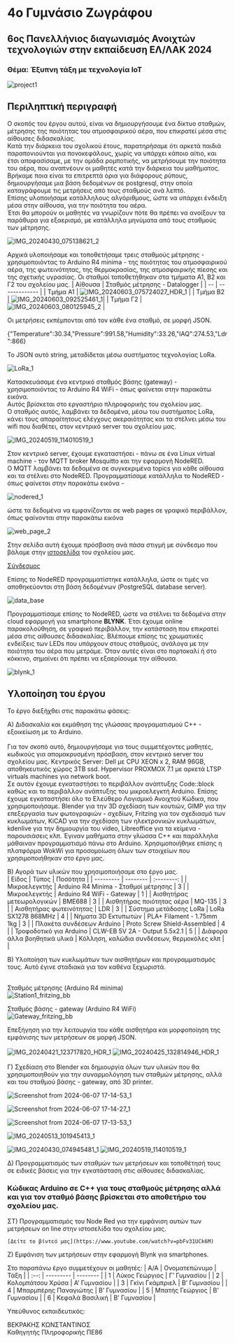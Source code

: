# 4ο Γυμνάσιο Ζωγράφου
## 6ος Πανελλήνιος διαγωνισμός Ανοιχτών τεχνολογιών στην εκπαίδευση ΕΛ/ΛΑΚ 2024

### Θέμα: Έξυπνη τάξη με τεχνολογία ΙοΤ

![project1](https://github.com/4gymzogr/iot_project2024/assets/87853324/f94ea0c2-926a-4a54-b204-565a51ba112d)

## Περιληπτική περιγραφή


Ο σκοπός του έργου αυτού, είναι να δημιουργήσουμε ένα δίκτυο σταθμών, μέτρησης της ποιότητας του ατμοσφαιρικού αέρα, 
που επικρατεί μέσα στις αίθουσες διδασκαλίας.<br/> 
Κατά την διάρκεια του σχολικού έτους, παρατηρήσαμε ότι αρκετά παιδιά παραπονιούνται για πονοκεφάλους, χωρίς να υπάρχει κάποιο αίτιο, και έτσι αποφασίσαμε, με την
ομάδα ρομποτικής, να μετρήσουμε την ποιότητα του αέρα, που αναπνέουν οι μαθητές κατά την διάρκεια του μαθήματος.<br/> 
Βρήκαμε ποια είναι τα επιτρεπτά όρια για διάφορους ρύπους, δημιουργήσαμε μια βάση δεδομένων σε postgresql, στην οποία καταγράφουμε τις μετρήσεις από τους σταθμούς ανά λεπτό.<br/> 
Επίσης υλοποιήσαμε κατάλληλους αλγόριθμους, ώστε να υπάρχει ένδειξη μέσα στην αίθουσα, για την ποιότητα του αέρα.<br/> 
Έτσι θα μπορούν οι μαθητές να γνωρίζουν πότε θα πρέπει να ανοίξουν τα παράθυρα για εξαερισμό, με κατάλληλα μηνύματα από τους σταθμούς των μέτρησης.<br/> 

![IMG_20240430_075138621_2](https://github.com/4gymzogr/iot_project2024/assets/8081503/d011daa4-ae2a-4d72-b1fb-10d9a9ea7883)


Αρχικά υλοποιήσαμε και τοποθετήσαμε τρεις σταθμούς μέτρησης - χρησιμοποιόντας το Arduino R4 minima - της ποιότητας του ατμοσφαιρικού αέρα, της φωτεινότητας, της θερμοκρασίας, της ατμοσφαιρικής πίεσης και της σχετικής υγρασίας. 
Οι σταθμοί τοποθετήθηκαν στα τμήματα Α1, Β2 και Γ2 του σχολείου μας.
| Αίθουσα  | Σταθμός μέτρησης - Datalogger |
| -- | ------------- |
| Τμήμα A1  | ![IMG_20240603_075724027_HDR_1](https://github.com/4gymzogr/iot_project2024/assets/8081503/385b6781-912f-41cc-8218-4dca5b0abad2) |
| Τμήμα B2  | ![IMG_20240603_092525461_1](https://github.com/4gymzogr/iot_project2024/assets/8081503/a2a4bbdc-0a6e-459f-afb9-061b2df2ab6d)|
| Τμήμα Γ2  | ![IMG_20240603_080125945_2](https://github.com/4gymzogr/iot_project2024/assets/87853324/e5366de4-4b10-4454-af15-ff2d9397c04f) |

Οι μετρήσεις εκπέμπονται από τον κάθε ένα σταθμό, σε μορφή JSON.

{"Temperature":30.34,"Pressure":991.58,"Humidity":33.26,"IAQ":274.53,"Ldr":866}

To JSON αυτό string, μεταδίδεται μέσω συστήματος τεχνολογίας LoRa.<br>

![LoRa_1](https://github.com/4gymzogr/iot_project2024/assets/87853324/b603bc23-e0fd-462c-b29a-dbe4db8fa85c)

Κατασκευάσαμε ένα κεντρικό σταθμός βάσης (gateway) - χρησιμοποιόντας το Arduino R4 WiFi - όπως φαίνεται στην παρακάτω εικόνα. <br> Αυτός βρίσκεται στο εργαστήριο πληροφορικής του σχολείου μας. <br> Ο σταθμός αυτός, λαμβάνει τα δεδομένα, μέσω του συστήματος LoRa, κάνει τους απαραίτητους ελέγχους ακεραιότητας και τα στέλνει μέσω του wifi που διαθέτει, στον κεντρικό server του σχολείου μας. <br>

![IMG_20240519_114010519_1](https://github.com/4gymzogr/iot_project2024/assets/87853324/64f83150-eb06-4acd-91e7-8237ed5f53bc)

Στον κεντρικό server, έχουμε εγκαταστήσει - πάνω σε ένα Linux virtual machine - τον MQTT broker Mosquitto και την εφαρμογή NodeRED. <br>
O MQTT λαμβάνει τα δεδομένα σε συγκεκριμένα topics για κάθε αίθουσα και τα στέλνει στο NodeRED.
Προγραμματίσαμε κατάλληλα το NodeRED - όπως φαίνεται στην παρακάτω εικόνα - <br>

![nodered_1](https://github.com/4gymzogr/iot_project2024/assets/87853324/12886d14-20a8-4f19-bae5-82156ad9a543)

ώστε τα δεδομένα να εμφανίζονται σε web pages σε γραφικό περιβάλλον, όπως φαίνονται στην παρακάτω εικόνα <br>

![web_page_2](https://github.com/4gymzogr/iot_project2024/assets/87853324/65973eea-8608-4123-897e-92bcfca2d33f)

Στην σελίδα αυτή έχουμε πρόσβαση ανά πάσα στιγμή με σύνδεσμο που βάλαμε στην  [ιστοσελίδα](https://4gym-zograf.att.sch.gr/) του σχολείου μας.<br>

[Σύνδεσμος](http://zograf4lyk.lserveradmin.gr:1880/ui/#!/0?socketid=U6ivv_HBO9mLjVnQAACe) 

Επίσης το NodeRED προγραμματίστηκε κατάλληλα, ώστε οι τιμές να αποθηκεύονται στη βάση δεδομένων (PostgreSQL database server).<br>

![data_base](https://github.com/4gymzogr/iot_project2024/assets/87853324/9c8928e6-126d-492f-b4a2-57b2609fd3d0)

Προγραμματίσαμε επίσης το NodeRED, ώστε να στέλνει τα δεδομένα στην cloud εφαρμογή για smartphone **BLYNK**. Έτσι έχουμε online παρακολούθηση, σε γραφικό 
περιβάλλον, την κατάσταση που επικρατεί μέσα στις αίθουσες διδασκαλίας. Βλέπουμε επίσης τις χρωματικές ενδείξεις των LEDs που υπάρχουν στους σταθμούς, ανάλογα με την ποιότητα του αέρα που μετράμε. Όταν αυτές είναι στο πορτοκαλί ή στο κόκκινο, σημαίνει ότι πρέπει να εξαερίσουμε την αίθουσα.<br>

![blynk_1](https://github.com/4gymzogr/iot_project2024/assets/87853324/0fddb245-e5a2-4ad7-a94e-7db130d6a3f9)


## Υλοποίηση του έργου

Το έργο διεξήχθει στις παρακάτω φάσεις:

Α) Διδασκαλία και εκμάθηση της γλώσσας προγραματισμού C++ - εξοικείωση με το Arduino. <br> <br>
Για τον σκοπό αυτό, δημιουργήσαμε για τους συμμετέχοντες μαθητές, κωδικούς για απομακρυσμένη πρόσβαση, στον κεντρικό server του σχολείου μας.
Κεντρικός Server: Dell με CPU XEON x 2, RAM 96GB, αποθηκευτικός χώρος 3ΤΒ ssd. Hypervisor PROXMOX 7.1 με αρκετά LTSP virtuals machines για network boot.  
Σε αυτόν έχουμε εγκαταστήσει το περιβάλλον ανάπτυξης Code::block καθώς και το περιβάλλον ανάπτυξης του μικροελεγκτή Arduino. 
Επίσης έχουμε εγκαταστήσει όλο το Ελεύθερο Λογισμικό Ανοιχτού Κώδικα, που χρησιμοποιήσαμε. Blender για την 3D σχεδίαση των κουτιών, GIMP για την επεξεργασία των φωτογραφιών - σχεδίων,
Fritzing για τον σχεδιασμό των κυκλωμάτων, KiCAD για την σχεδίαση των ηλεκτρονικών κυκλωμάτων, kdenlive για την δημιουργία του video, Libreoffice για τα κείμενα - παρουσιάσεις κλπ.
Έγιναν μαθήματα στην γλώσσα C++ και παράλληλα μάθαιναν προγραμματισμό πάνω στο Αrduino. Χρησιμοποιήθηκε επίσης η πλατφόρμα WokWi για προσομοίωση όλων
των στοιχείων που χρησιμοποιήθηκαν στο έργο μας.

B) Αγορά των υλικών που χρησιμοποιήσαμε στο έργο μας. <br>
| Είδος  | Τύπος | Ποσότητα |
| --------- | -------- | :--------: |
| Μικροελεγκτής  | Arduino R4 Minima - Σταθμοί μέτρησης | 3 |
| Μικροελεγκτής  | Arduino R4 WiFi - Gateway | 1 |
| Αισθητήρας μετεωρολογικών  | BME688 | 3 |
| Αισθητήρας ποιότητας αέρα  | MQ-135 | 3 |
| Αισθητήρας φωτεινότητας  | LDR | 3 |
| Σύστημα μετάδοσης LoRa  | LoRa SX1278 868MHz | 4 |
| Νήματα 3D Εκτυπωτών | PLA+ Filament - 1.75mm 1kg | 3 |
| Πλακέτα συνδέσεων Arduino | Proto Screw Shield-Assembled | 4 |
| Τροφοδοτικό για Arduino | CLW-EB 5V 2A - Output 5.5x2.1 | 5 | 
| Διάφορα άλλα βοηθητικά υλικά | Κόλληση, καλώδια συνδέσεων, θερμοκόλες κλπ | | 


B) Υλοποίηση των κυκλωμάτων των αισθητήρων και προγραμματισμός τους. Αυτό έγινε σταδιακά για τον καθένα ξεχωριστά.<br> <br>

Σταθμός μέτρησης (Arduino R4 minima) <br>
![Station1_fritzing_bb](https://github.com/4gymzogr/iot_project2024/assets/87853324/e6459a42-dd56-4bd2-a3b2-2577513079a5)


Σταθμός βάσης - gateway (Arduino R4 WiFi) <br>
![Gateway_fritzing_bb](https://github.com/4gymzogr/iot_project2024/assets/87853324/161796f0-4428-48fe-9f67-b8d5eac88a44)

  
Επεξήγηση για την λειτουργία του κάθε αισθητήρα και μορφοποίηση της εμφάνισης των μετρήσεων σε μορφή JSON. <br> <br>
![IMG_20240421_123717820_HDR_1](https://github.com/4gymzogr/iot_project2024/assets/87853324/a03e173e-499b-49a0-ba0e-679280caf565)
![IMG_20240425_132814946_HDR_1](https://github.com/4gymzogr/iot_project2024/assets/87853324/19d3e317-ebb9-4295-88c1-f42642c1a13e)
<br> <br>
Γ) Σχεδίαση στο Blender και δημιουργία όλων των υλικών που θα χρησιμοποιηθούν για την συναρμολόγηση των σταθμών μέτρησης, αλλά και του σταθμού βάσης - gateway, από 3D printer.

![Screenshot from 2024-06-07 17-14-53_1](https://github.com/4gymzogr/iot_project2024/assets/87853324/3d05f530-dccc-4e7f-ab0c-346b142649f4)

![Screenshot from 2024-06-07 17-14-27_1](https://github.com/4gymzogr/iot_project2024/assets/87853324/3434cf6f-5e73-4631-afe9-0f33a192586c)

![Screenshot from 2024-06-07 17-13-53_1](https://github.com/4gymzogr/iot_project2024/assets/87853324/090057b8-b372-4069-988a-347e06bc7a43)

![IMG_20240513_101945413_1](https://github.com/4gymzogr/iot_project2024/assets/87853324/6f80e4c0-d985-4c7d-b346-1a38384e2fbb)

![IMG_20240430_074945481_1](https://github.com/4gymzogr/iot_project2024/assets/87853324/82915f54-56a3-4d1f-a7ca-d63c1917a002)
![IMG_20240519_114010519_1](https://github.com/4gymzogr/iot_project2024/assets/87853324/b67668b1-b86c-46fc-a145-198b05445ddd)

Δ) Προγραμματισμός των σταθμών των μετρήσεων και τοποθέτησή τους σε ειδικές βάσεις για την εγκατάσταση στις αίθουσες διδασκαλίας.
### Κώδικας Arduino σε C++ για τους σταθμούς μέτρησης αλλά και για τον σταθμό βάσης βρίσκεται στο αποθετήριο του σχολείου μας.

ΣΤ) Προγραμματισμός του Node Red για την εμφάνιση αυτών των μετρήσεων on line στην ιστοσελίδα του σχολείου μας. <br>
    
    [Δείτε το βίντεό μας](https://www.youtube.com/watch?v=pbFv31UCk6M)

Z) Εμφάνιση των μετρήσεων στην εφαρμογή Blynk για smartphones.


Στο παραπάνω έργο συμμετέχουν οι μαθητές:
| A/A | Ονοματεπώνυμο  | Τάξη |
| :--: | --------- | --------  |
| 1 | Λύκος Γεώργιος	  | Γ’ Γυμνασίου |
| 2 | Κολομπάτσου Χρύσα	  | Α’ Γυμνασίου |
| 3 | Γκίνι Γκάμπριελ	  | Β’ Γυμνασίου |
| 4 | Μπαρμπέρης Παναγιώτης  | Β’ Γυμνασίου |
| 5 | Μπατής Γεώργιος  | Β' Γυμνασίου |
| 6 | Κεφαλά Βασιλική  | Β’ Γυμνασίου |



Υπεύθυνος εκπαιδευτικός:<br>

ΒΕΚΡΑΚΗΣ ΚΩΝΣΤΑΝΤΙΝΟΣ <br>
Καθηγητής Πληροφορικής ΠΕ86










